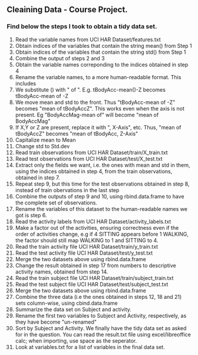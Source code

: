 ## Cleaining Data - Course Project.
### Find below the steps I took to obtain a tidy data set.
1. Read the variable names from UCI HAR Dataset/features.txt
2. Obtain indices of the variables that contain the string mean() from Step 1
3. Obtain indices of the variables that contain the string std() from Step 1
4. Combine the output of steps 2 and 3
5. Obtain the variable names correponding to the indices obtained in step 4
6. Rename the variable names, to a more human-readable format. This includes
  1. We substitute () with " of ". E.g. tBodyAcc-mean()-Z becomes tBodyAcc-mean of -Z
  2. We move mean and std to the front. Thus "tBodyAcc-mean of -Z" becomes "mean of tBodyAccZ". This works even when  the axis is not present. Eg "BodyAccMag-mean of" will become "mean of BodyAccMag"  
  3. If X,Y or Z are present, replace it with ", X-Axis", etc. Thus, "mean of tBodyAccZ" becomes "mean of tBodyAcc, Z-Axis"
  4.  Capitalize mean to Mean
  5. Change  std to Std.dev
7. Read train observations from UCI HAR Dataset/train/X_train.txt
8. Read test observations from UCI HAR Dataset/test/X_test.txt
9. Extract only the fields we want, i.e. the ones with mean and std in them, using the indices obtained in step 4, from the train observations, obtained in step 7.
10. Repeat step 9, but this time for the test observations obtained in step 8, instead of train obervations in the last step
11. Combine the outputs of step 9 and 10, using rbind.data.frame to have the complete set of observations.
12. Rename the variables of this dataset to the human-readable names we got is step 6.
13. Read the activity labels from UCI HAR Dataset/activity_labels.txt
14. Make a factor out of the activities, ensuring correctness even if the order of activities change, e.g if 4 SITTING appears before 1 WALKING, the factor should still map WALKING to 1 and SITTING to 4. 
15. Read the train activity file UCI HAR Dataset/train/y_train.txt
16. Read the test activity file UCI HAR Dataset/test/y_test.txt
17. Merge the two datasets above using rbind.data.frame
18. Change the result obtained in step 17 from numbers to descriptive activity names, obtained from step 14. 
19. Read the train subject file UCI HAR Dataset/train/subject_train.txt
20. Read the test subject file UCI HAR Dataset/test/subject_test.txt
21. Merge the two datasets above using rbind.data.frame
22. Combine the three data (i.e the ones obtained in steps 12, 18 and 21) sets column-wise, using cbind.data.frame
23. Summarize the data set on Subject and activity.
24. Rename the first two variables to Subject and Activity, respectively, as they have become "un-renamed"
25. Sort by Subject and Activity. We finally have the tidy data set as asked for in the question. You can read the result.txt file using excel/libreoffice calc; when importing, use space as the seperator.
26. Look at variables.txt for a list of variables in the final data set.
